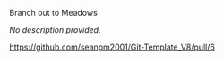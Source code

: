 Branch out to Meadows

_No description provided._

https://github.com/seanpm2001/Git-Template_V8/pull/6

